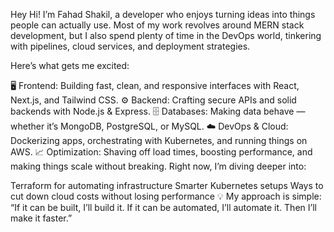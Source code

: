 
Hey Hi! I’m Fahad Shakil, a developer who enjoys turning ideas into things people can actually use.
Most of my work revolves around MERN stack development, but I also spend plenty of time in the DevOps world, tinkering with pipelines, cloud services, and deployment strategies.

Here’s what gets me excited:

🖥 Frontend: Building fast, clean, and responsive interfaces with React, Next.js, and Tailwind CSS.
⚙️ Backend: Crafting secure APIs and solid backends with Node.js & Express.
🗄 Databases: Making data behave — whether it’s MongoDB, PostgreSQL, or MySQL.
☁️ DevOps & Cloud: Dockerizing apps, orchestrating with Kubernetes, and running things on AWS.
📈 Optimization: Shaving off load times, boosting performance, and making things scale without breaking.
Right now, I’m diving deeper into:

Terraform for automating infrastructure
Smarter Kubernetes setups
Ways to cut down cloud costs without losing performance
💡 My approach is simple: “If it can be built, I’ll build it. If it can be automated, I’ll automate it. Then I’ll make it faster.”
